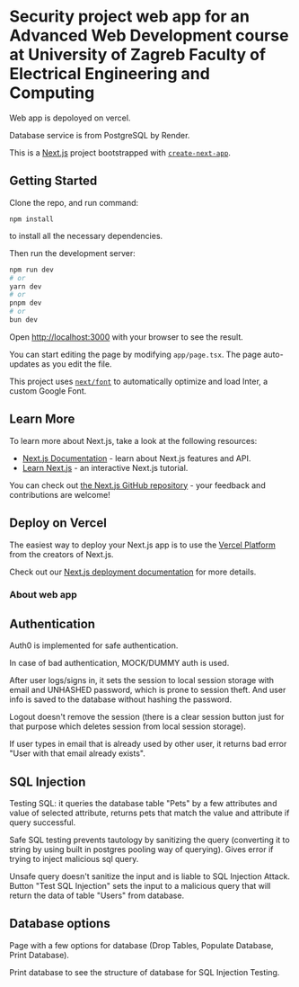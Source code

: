 # Security project web app for an Advanced Web Development course at University of Zagreb Faculty of Electrical Engineering and Computing

Web app is depoloyed on vercel.

Database service is from PostgreSQL by Render.

This is a [Next.js](https://nextjs.org/) project bootstrapped with [`create-next-app`](https://github.com/vercel/next.js/tree/canary/packages/create-next-app).

## Getting Started

Clone the repo, and run command:

```
npm install
```

to install all the necessary dependencies.

Then run the development server:

```bash
npm run dev
# or
yarn dev
# or
pnpm dev
# or
bun dev
```

Open [http://localhost:3000](http://localhost:3000) with your browser to see the result.

You can start editing the page by modifying `app/page.tsx`. The page auto-updates as you edit the file.

This project uses [`next/font`](https://nextjs.org/docs/basic-features/font-optimization) to automatically optimize and load Inter, a custom Google Font.

## Learn More

To learn more about Next.js, take a look at the following resources:

-   [Next.js Documentation](https://nextjs.org/docs) - learn about Next.js features and API.
-   [Learn Next.js](https://nextjs.org/learn) - an interactive Next.js tutorial.

You can check out [the Next.js GitHub repository](https://github.com/vercel/next.js/) - your feedback and contributions are welcome!

## Deploy on Vercel

The easiest way to deploy your Next.js app is to use the [Vercel Platform](https://vercel.com/new?utm_medium=default-template&filter=next.js&utm_source=create-next-app&utm_campaign=create-next-app-readme) from the creators of Next.js.

Check out our [Next.js deployment documentation](https://nextjs.org/docs/deployment) for more details.

### About web app

## Authentication

Auth0 is implemented for safe authentication.

In case of bad authentication, MOCK/DUMMY auth is used.

After user logs/signs in, it sets the session to local session storage with email and UNHASHED password, which is prone to session theft.
And user info is saved to the database without hashing the password.

Logout doesn't remove the session (there is a clear session button just for that purpose which deletes session from local session storage).

If user types in email that is already used by other user, it returns bad error "User with that email already exists".

## SQL Injection

Testing SQL: it queries the database table "Pets" by a few attributes and value of selected attribute, returns pets that match the value and attribute if query successful.

Safe SQL testing prevents tautology by sanitizing the query (converting it to string by using built in postgres pooling way of querying). Gives error if trying to inject malicious sql query.

Unsafe query doesn't sanitize the input and is liable to SQL Injection Attack. Button "Test SQL Injection" sets the input to a malicious query that will return the data of table "Users" from database.

## Database options

Page with a few options for database (Drop Tables, Populate Database, Print Database).

Print database to see the structure of database for SQL Injection Testing.
